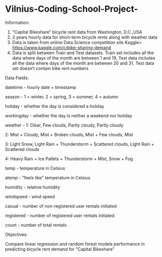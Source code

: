 # Vilnius-Coding-School-Project-

Information: 

1. “Capital Bikeshare” bicycle rent data from Washington, D.C.,USA
2. 2 years hourly data for short-term bicycle rents along with weather data
3. Data is taken from online Data Science competition site Kaggle> https://www.kaggle.com/c/bike-sharing-demand
4. Data is split between Train and Test datasets. Train set includes all the data where days of the month are between 1 and 19, Test data includes all the data where days of the month are between 20 and 31. Test data set doesn’t contain bike rent numbers

Data Fields:

datetime - hourly date + timestamp 

season -  1 = winter, 2 = spring, 3 = summer, 4 = autumn 

holiday - whether the day is considered a holiday

workingday - whether the day is neither a weekend nor holiday

weather - 1: Clear, Few clouds, Partly cloudy, Partly cloudy 

2: Mist + Cloudy, Mist + Broken clouds, Mist + Few clouds, Mist 

3: Light Snow, Light Rain + Thunderstorm + Scattered clouds, Light Rain + Scattered clouds

4: Heavy Rain + Ice Pallets + Thunderstorm + Mist, Snow + Fog 

temp - temperature in Celsius

atemp - "feels like" temperature in Celsius

humidity - relative humidity

windspeed - wind speed

casual - number of non-registered user rentals initiated

registered - number of registered user rentals initiated

count - number of total rentals

Objectives:

Compare linear regression and random forest models performance in predicting bicycle rent demand for "Capital Bikeshare" 
